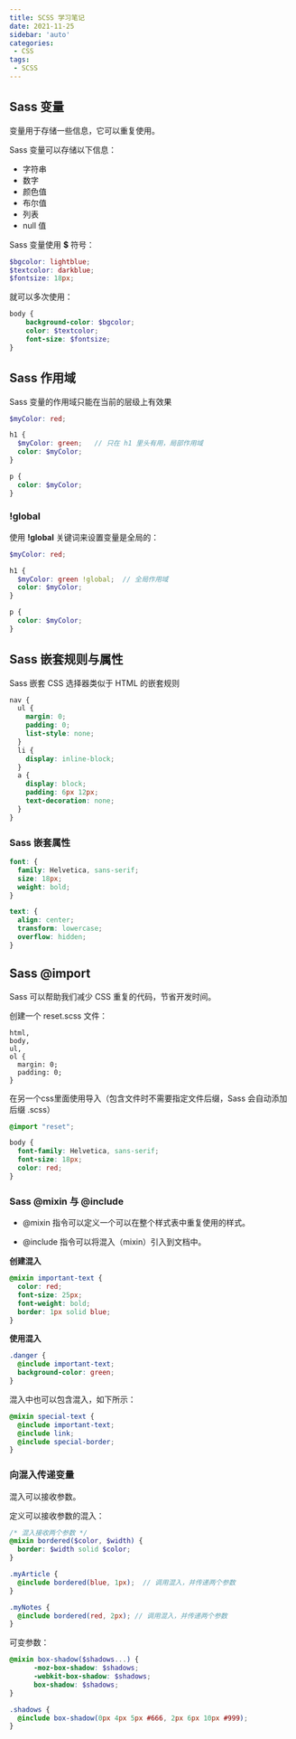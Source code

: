 ```yaml
---
title: SCSS 学习笔记
date: 2021-11-25
sidebar: 'auto'
categories:
 - CSS
tags:
 - SCSS
---
```



## Sass 变量

变量用于存储一些信息，它可以重复使用。

Sass 变量可以存储以下信息：

- 字符串
- 数字
- 颜色值
- 布尔值
- 列表
- null 值

Sass 变量使用 **$** 符号：

```scss
$bgcolor: lightblue;
$textcolor: darkblue;
$fontsize: 18px;
```

就可以多次使用：

```scss
body {
	background-color: $bgcolor;
  	color: $textcolor;
  	font-size: $fontsize;
}
```

## Sass 作用域

Sass 变量的作用域只能在当前的层级上有效果

```scss
$myColor: red;

h1 {
  $myColor: green;   // 只在 h1 里头有用，局部作用域
  color: $myColor;
}

p {
  color: $myColor;
}
```

### !global

使用 **!global** 关键词来设置变量是全局的：

```scss
$myColor: red;

h1 {
  $myColor: green !global;  // 全局作用域
  color: $myColor;
}

p {
  color: $myColor;
}
```

## Sass 嵌套规则与属性

Sass 嵌套 CSS 选择器类似于 HTML 的嵌套规则

```scss
nav {
  ul {
    margin: 0;
    padding: 0;
    list-style: none;
  }
  li {
    display: inline-block;
  }
  a {
    display: block;
    padding: 6px 12px;
    text-decoration: none;
  }
}
```

### Sass 嵌套属性

```scss
font: {
  family: Helvetica, sans-serif;
  size: 18px;
  weight: bold;
}

text: {
  align: center;
  transform: lowercase;
  overflow: hidden;
}
```

## Sass @import

Sass 可以帮助我们减少 CSS 重复的代码，节省开发时间。

创建一个 reset.scss 文件：

```
html,
body,
ul,
ol {
  margin: 0;
  padding: 0;
}
```

在另一个css里面使用导入（包含文件时不需要指定文件后缀，Sass 会自动添加后缀 .scss）

```scss
@import "reset";

body {
  font-family: Helvetica, sans-serif;
  font-size: 18px;
  color: red;
}
```
### Sass @mixin 与 @include

* @mixin 指令可以定义一个可以在整个样式表中重复使用的样式。

* @include 指令可以将混入（mixin）引入到文档中。

**创建混入**

```scss
@mixin important-text {
  color: red;
  font-size: 25px;
  font-weight: bold;
  border: 1px solid blue;
}
```

**使用混入**

```scss
.danger {
  @include important-text;
  background-color: green;
}
```

混入中也可以包含混入，如下所示：

```scss
@mixin special-text {
  @include important-text;
  @include link;
  @include special-border;
}
```

### 向混入传递变量

混入可以接收参数。

定义可以接收参数的混入：

```scss
/* 混入接收两个参数 */
@mixin bordered($color, $width) {
  border: $width solid $color;
}

.myArticle {
  @include bordered(blue, 1px);  // 调用混入，并传递两个参数
}

.myNotes {
  @include bordered(red, 2px); // 调用混入，并传递两个参数
}
```

可变参数：

```scss
@mixin box-shadow($shadows...) {
      -moz-box-shadow: $shadows;
      -webkit-box-shadow: $shadows;
      box-shadow: $shadows;
}

.shadows {
  @include box-shadow(0px 4px 5px #666, 2px 6px 10px #999);
}
```

